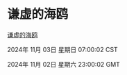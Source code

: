 # 谦虚的海鸥
[谦虚的海鸥](http://219.139.197.74:56308/qxdho/course/base/hotlink/index.php)

2024年 11月 03日 星期日 07:00:02 CST

2024年 11月 02日 星期六 23:00:02 GMT
